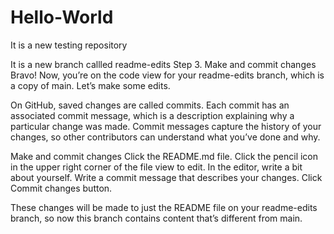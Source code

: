 # Hello-World
It is a new testing repository

It is a new branch callled readme-edits 
Step 3. Make and commit changes
Bravo! Now, you’re on the code view for your readme-edits branch, which is a copy of main. Let’s make some edits.

On GitHub, saved changes are called commits. Each commit has an associated commit message, which is a description explaining why a particular change was made. Commit messages capture the history of your changes, so other contributors can understand what you’ve done and why.

Make and commit changes
Click the README.md file.
Click the  pencil icon in the upper right corner of the file view to edit.
In the editor, write a bit about yourself.
Write a commit message that describes your changes.
Click Commit changes button.


These changes will be made to just the README file on your readme-edits branch, so now this branch contains content that’s different from main.
